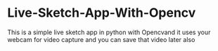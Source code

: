 # Live-Sketch-App-With-Opencv
This is a simple live sketch app in python with Opencvand it uses your webcam for video capture and you can save that video later also
